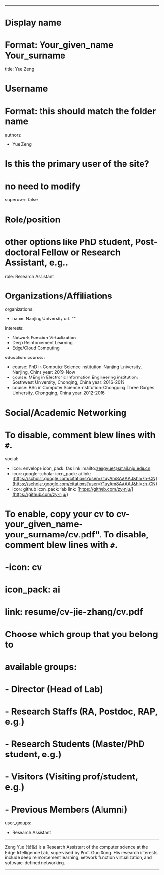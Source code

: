 
---
# Display name
# Format: Your_given_name Your_surname 
title: Yue Zeng

# Username
# Format: this should match the folder name
authors:
- Yue Zeng

# Is this the primary user of the site?
# no need to modify 
superuser: false

# Role/position
# other options like PhD student, Post-doctoral Fellow or Research Assistant, e.g..
role: Research Assistant

# Organizations/Affiliations
organizations:
- name: Nanjing University
  url: ""

interests:
- Network Function Virtualization
- Deep Reinforcement Learning
- Edge/Cloud Computing

education:
  courses:

  - course: PhD in Computer Science
    institution: Nanjing University, Nanjing, China
    year: 2019-Now
  - course: MEng in Electronic Information Engineering
    institution: Southwest University, Chonqing, China
    year: 2016-2019
  - course: BSc in Computer Science
    institution: Chongqing Three Gorges University, Chongqing, China
    year: 2012-2016

# Social/Academic Networking
# To disable, comment blew lines with `#`.
social:
- icon: envelope
  icon_pack: fas
  link: mailto:zengyue@smail.nju.edu.cn
- icon: google-scholar
  icon_pack: ai
  link: [‪https://scholar.google.com/citations?user=Y1uyAm8AAAAJ&hl=zh-CN](https://scholar.google.com/citations?user=Y1uyAm8AAAAJ&hl=zh-CN)
- icon: github
  icon_pack: fab
  link: [https://github.com/zy-nju/](https://github.com/zy-nju/)

# To enable, copy your cv to cv-your_given_name-your_surname/cv.pdf". To disable, comment blew lines with `#`.
# -icon: cv
# icon_pack: ai
# link: resume/cv-jie-zhang/cv.pdf

# Choose which group that you belong to
#  available groups:
#  - Director (Head of Lab)
#  - Research Staffs (RA, Postdoc, RAP, e.g.)
#  - Research Students (Master/PhD student, e.g.)
#  - Visitors (Visiting prof/student, e.g.)
#  - Previous Members (Alumni)
user_groups:
- Research Assistant
---

Zeng Yue (曾悦) is a Research Assistant of the computer science at the Edge Intelligence Lab, supervised by Prof. Guo Song. His research interests include deep reinforcement learning, network function virtualization, and software-defined networking.

---

